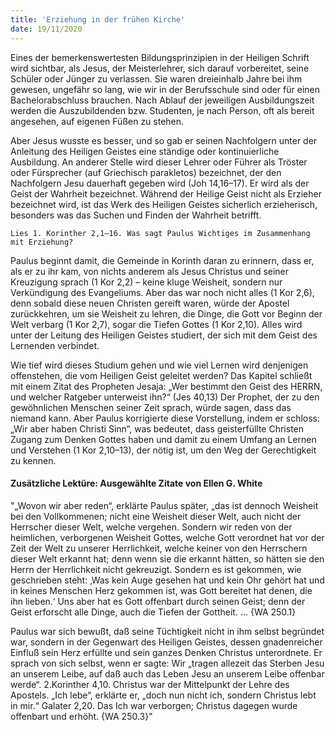 ```yaml
---
title: 'Erziehung in der frühen Kirche'
date: 19/11/2020
---
```


Eines der bemerkenswertesten Bildungsprinzipien in der Heiligen Schrift wird sichtbar, als Jesus, der Meisterlehrer, sich darauf vorbereitet, seine Schüler oder Jünger zu verlassen. Sie waren dreieinhalb Jahre bei ihm gewesen, ungefähr so lang, wie wir in der Berufsschule sind oder für einen Bachelorabschluss brauchen. Nach Ablauf der jeweiligen Ausbildungszeit werden die Auszubildenden bzw. Studenten, je nach Person, oft als bereit angesehen, auf eigenen Füßen zu stehen.

Aber Jesus wusste es besser, und so gab er seinen Nachfolgern unter der Anleitung des Heiligen Geistes eine ständige oder kontinuierliche Ausbildung. An anderer Stelle wird dieser Lehrer oder Führer als Tröster oder Fürsprecher (auf Griechisch parakletos) bezeichnet, der den Nachfolgern Jesu dauerhaft gegeben wird (Joh 14,16–17). Er wird als der Geist der Wahrheit bezeichnet. Während der Heilige Geist nicht als Erzieher bezeichnet wird, ist das Werk des Heiligen Geistes sicherlich erzieherisch, besonders was das Suchen und Finden der Wahrheit betrifft.

`Lies 1. Korinther 2,1–16. Was sagt Paulus Wichtiges im Zusammenhang mit Erziehung?`

Paulus beginnt damit, die Gemeinde in Korinth daran zu erinnern, dass er, als er zu ihr kam, von nichts anderem als Jesus Christus und seiner Kreuzigung sprach (1 Kor 2,2) – keine kluge Weisheit, sondern nur Verkündigung des Evangeliums. Aber das war noch nicht alles (1 Kor 2,6), denn sobald diese neuen Christen gereift waren, würde der Apostel zurückkehren, um sie Weisheit zu lehren, die Dinge, die Gott vor Beginn der Welt verbarg (1 Kor 2,7), sogar die Tiefen Gottes (1 Kor 2,10). Alles wird unter der Leitung des Heiligen Geistes studiert, der sich mit dem Geist des Lernenden verbindet.

Wie tief wird dieses Studium gehen und wie viel Lernen wird denjenigen offenstehen, die vom Heiligen Geist geleitet werden? Das Kapitel schließt mit einem Zitat des Propheten Jesaja: „Wer bestimmt den Geist des HERRN, und welcher Ratgeber unterweist ihn?“ (Jes 40,13) Der Prophet, der zu den gewöhnlichen Menschen seiner Zeit sprach, würde sagen, dass das niemand kann. Aber Paulus korrigierte diese Vorstellung, indem er schloss: „Wir aber haben Christi Sinn“, was bedeutet, dass geisterfüllte Christen Zugang zum Denken Gottes haben und damit zu einem Umfang an Lernen und Verstehen (1 Kor 2,10–13), der nötig ist, um den Weg der Gerechtigkeit zu kennen.

#### Zusätzliche Lektüre: Ausgewählte Zitate von Ellen G. White

"„Wovon wir aber reden“, erklärte Paulus später, „das ist dennoch Weisheit bei den Vollkommenen; nicht eine Weisheit dieser Welt, auch nicht der Herrscher dieser Welt, welche vergehen. Sondern wir reden von der heimlichen, verborgenen Weisheit Gottes, welche Gott verordnet hat vor der Zeit der Welt zu unserer Herrlichkeit, welche keiner von den Herrschern dieser Welt erkannt hat; denn wenn sie die erkannt hätten, so hätten sie den Herrn der Herrlichkeit nicht gekreuzigt. Sondern es ist gekommen, wie geschrieben steht: ‚Was kein Auge gesehen hat und kein Ohr gehört hat und in keines Menschen Herz gekommen ist, was Gott bereitet hat denen, die ihn lieben.‘ Uns aber hat es Gott offenbart durch seinen Geist; denn der Geist erforscht alle Dinge, auch die Tiefen der Gottheit. ... {WA 250.1}

Paulus war sich bewußt, daß seine Tüchtigkeit nicht in ihm selbst begründet war, sondern in der Gegenwart des Heiligen Geistes, dessen gnadenreicher Einfluß sein Herz erfüllte und sein ganzes Denken Christus unterordnete. Er sprach von sich selbst, wenn er sagte: Wir „tragen allezeit das Sterben Jesu an unserem Leibe, auf daß auch das Leben Jesu an unserem Leibe offenbar werde“. 2.Korinther 4,10. Christus war der Mittelpunkt der Lehre des Apostels. „Ich lebe“, erklärte er, „doch nun nicht ich, sondern Christus lebt in mir.“ Galater 2,20. Das Ich war verborgen; Christus dagegen wurde offenbart und erhöht. {WA 250.3}"
